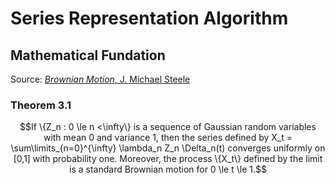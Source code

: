# Series Representation Algorithm

## Mathematical Fundation
Source: [_Brownian Motion_, J. Michael Steele](https://link.springer.com/chapter/10.1007/978-1-4684-9305-4_3)

### Theorem 3.1
```math
If  \{Z_n : 0 \le n <\infty\} is a sequence of Gaussian random variables with mean 0 and variance 1, then the series defined by 
X_t = \sum\limits_{n=0}^{\infty} \lambda_n Z_n \Delta_n(t)
converges uniformly on [0,1] with probability one. Moreover, the process \{X_t\} defined by the limit is a standard Brownian motion for 0 \le t \le 1.
```
